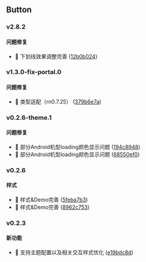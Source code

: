 ## Button

### v2.8.2

#### 问题修复
* 🐛 下划线效果调整完善 ([12b0b024](https://atta-gitlab.xtrfr.cn/atta-team/fe/fe-arch/components/xtd-rn/commit/12b0b0242ca1ad72360766338640c84f5eb4a150))

### v1.3.0-fix-portal.0

#### 问题修复
* 🐛 类型适配（rn0.7.25） ([379b6e7a](https://atta-gitlab.xtrfr.cn/atta-team/fe/fe-arch/components/xtd-rn/commit/379b6e7a95d91c67187b77c4cc6c713c97c8aa1e))

### v0.2.6-theme.1

#### 问题修复
* 🐛 部分Android机型loading颜色显示问题 ([194c8948](https://atta-gitlab.xtrfr.cn/atta-team/fe/fe-arch/components/xtd-rn/commit/194c8948b39e74e30466943e6063b3476dea31d0))
* 🐛 部分Android机型loading颜色显示问题 ([68550ef0](https://atta-gitlab.xtrfr.cn/atta-team/fe/fe-arch/components/xtd-rn/commit/68550ef05d693e9cd740d8210446226bdb17e449))

### v0.2.6

#### 样式
* 🎨 样式&Demo完善 ([5feba7b3](https://atta-gitlab.xtrfr.cn/atta-team/fe/fe-arch/components/xtd-rn/commit/5feba7b3a70fad5f01c4db91128be3c57a2f9d35))
* 🎨 样式&Demo完善 ([8962c753](https://atta-gitlab.xtrfr.cn/atta-team/fe/fe-arch/components/xtd-rn/commit/8962c753dd7a063871b3b370c6665ca80fc7fa43))

### v0.2.3

#### 新功能
* 🚀 支持主题配置以及相关交互样式优化 ([e19bdc8d](https://atta-gitlab.xtrfr.cn/atta-team/fe/fe-arch/components/xtd-rn/commit/e19bdc8db94e464c5f9b81e14dee47f10ac5b3db))
